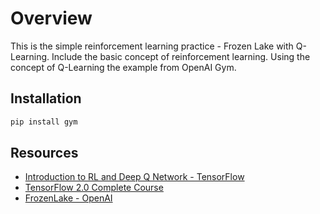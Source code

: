# Overview  

This is the simple reinforcement learning practice - Frozen Lake with Q-Learning. Include the basic concept of reinforcement learning. Using the concept of Q-Learning the example from OpenAI Gym.  

## Installation  

```sh
pip install gym
```  

## Resources

- [Introduction to RL and Deep Q Network - TensorFlow](shttps://www.tensorflow.org/agents/tutorials/0_intro_rl)  
- [TensorFlow 2.0 Complete Course](https://www.youtube.com/watch?v=tPYj3fFJGjk)
- [FrozenLake - OpenAI](https://gym.openai.com/envs/FrozenLake-v0/)